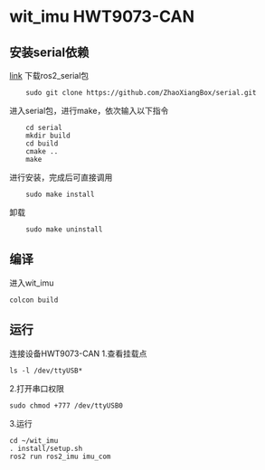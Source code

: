 # wit_imu HWT9073-CAN
## 安装serial依赖
[link](https://blog.csdn.net/weixin_64184244/article/details/127623370)
下载ros2_serial包
```
    sudo git clone https://github.com/ZhaoXiangBox/serial.git
```
进入serial包，进行make，依次输入以下指令
```
    cd serial
    mkdir build
    cd build
    cmake ..
    make
```
进行安装，完成后可直接调用
```
    sudo make install
```
卸载
```
    sudo make uninstall
```

## 编译
进入wit_imu
```
colcon build
```
## 运行
连接设备HWT9073-CAN
1.查看挂载点
```
ls -l /dev/ttyUSB*
```
2.打开串口权限
```
sudo chmod +777 /dev/ttyUSB0
```
3.运行
```
cd ~/wit_imu
. install/setup.sh
ros2 run ros2_imu imu_com
```
